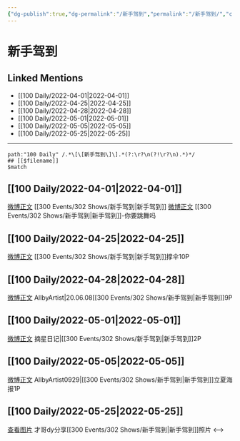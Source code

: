 ```yaml
---
{"dg-publish":true,"dg-permalink":"/新手驾到","permalink":"/新手驾到/","created":"2022-11-25T16:47:45.000+08:00","updated":"2023-01-04T13:49:16.014+08:00"}
---
```


# 新手驾到

## Linked Mentions
- [[100 Daily/2022-04-01\|2022-04-01]]
- [[100 Daily/2022-04-25\|2022-04-25]]
- [[100 Daily/2022-04-28\|2022-04-28]]
- [[100 Daily/2022-05-01\|2022-05-01]]
- [[100 Daily/2022-05-05\|2022-05-05]]
- [[100 Daily/2022-05-25\|2022-05-25]]


---

```expander
path:"100 Daily" /.*\[\[新手驾到\]\].*(?:\r?\n(?!\r?\n).*)*/
## [[$filename]]
$match
```
## [[100 Daily/2022-04-01\|2022-04-01]]
[微博正文](https://m.weibo.cn/6873250805/4753407065724366) [[300 Events/302 Shows/新手驾到\|新手驾到]]
[微博正文](https://m.weibo.cn/1852614765/4753240573085963) [[300 Events/302 Shows/新手驾到\|新手驾到]]-你要跳舞吗
## [[100 Daily/2022-04-25\|2022-04-25]]
[微博正文](https://m.weibo.cn/6873250805/4762199865691841) [[300 Events/302 Shows/新手驾到\|新手驾到]]撑伞10P

## [[100 Daily/2022-04-28\|2022-04-28]]
[微博正文](https://m.weibo.cn/6873250805/4763350074661046) AllbyArtist|20.06.08[[300 Events/302 Shows/新手驾到\|新手驾到]]9P

## [[100 Daily/2022-05-01\|2022-05-01]]
[微博正文](https://m.weibo.cn/6859101100/4764443642434230) 摘星日记|[[300 Events/302 Shows/新手驾到\|新手驾到]]2P

## [[100 Daily/2022-05-05\|2022-05-05]]
[微博正文](https://m.weibo.cn/6873250805/4765735954418023) AllbyArtist0929|[[300 Events/302 Shows/新手驾到\|新手驾到]]立夏海报1P
## [[100 Daily/2022-05-25\|2022-05-25]]
[查看图片](https://wx1.sinaimg.cn/large/0088n2Pggy1h2l1t9qsscj30u01hdjum.jpg) 才哥dy分享[[300 Events/302 Shows/新手驾到\|新手驾到]]照片
<-->